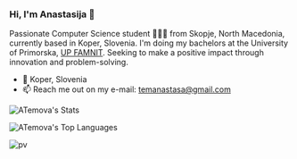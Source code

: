 ### Hi, I'm Anastasija 👋

Passionate Computer Science student 👩🏻‍💻 from Skopje, North Macedonia, currently based in Koper, Slovenia. I'm doing my bachelors at the University of Primorska, <a href="https://www.famnit.upr.si/en">UP FAMNIT</a>. Seeking to make a positive impact through innovation and problem-solving.

- 📍 Koper, Slovenia
- 📫 Reach me out on my e-mail: temanastasa@gmail.com

![ATemova's Stats](https://github-readme-stats.vercel.app/api?username=ATemova&theme=radical&show_icons=true&hide_border=true&count_private=true)

![ATemova's Top Languages](https://github-readme-stats.vercel.app/api/top-langs/?username=ATemova&theme=radical&show_icons=true&hide_border=true&layout=compact)

![pv](https://pageview.vercel.app/?github_user=ATemova)
